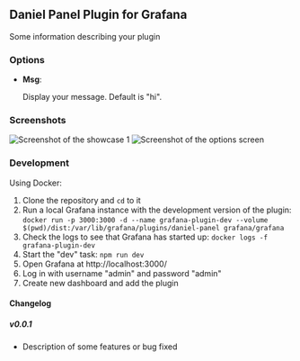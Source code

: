 ## Daniel Panel Plugin for Grafana

Some information describing your plugin

### Options

- **Msg**:

  Display your message. Default is "hi". 

### Screenshots

![Screenshot of the showcase 1](public/plugins/grafana-daniel-panel/img/screenshot-showcase-1.png)
![Screenshot of the options screen](public/plugins/grafana-daniel-panel/img/screenshot-options.png)

### Development

Using Docker:

1. Clone the repository and `cd` to it
1. Run a local Grafana instance with the development version of the plugin: `docker run -p 3000:3000 -d --name grafana-plugin-dev --volume $(pwd)/dist:/var/lib/grafana/plugins/daniel-panel grafana/grafana`
1. Check the logs to see that Grafana has started up: `docker logs -f grafana-plugin-dev`
1. Start the "dev" task: `npm run dev`
1. Open Grafana at http://localhost:3000/
1. Log in with username "admin" and password "admin"
1. Create new dashboard and add the plugin

#### Changelog

##### v0.0.1

- Description of some features or bug fixed

